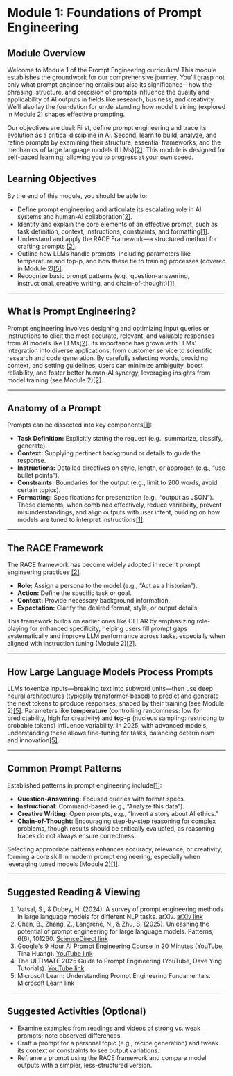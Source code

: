 # Module 1: Foundations of Prompt Engineering

## Module Overview

Welcome to Module 1 of the Prompt Engineering curriculum! This module establishes the groundwork for our comprehensive journey. You'll grasp not only what prompt engineering entails but also its significance—how the phrasing, structure, and precision of prompts influence the quality and applicability of AI outputs in fields like research, business, and creativity. We’ll also lay the foundation for understanding how model training (explored in Module 2) shapes effective prompting.

Our objectives are dual: First, define prompt engineering and trace its evolution as a critical discipline in AI. Second, learn to build, analyze, and refine prompts by examining their structure, essential frameworks, and the mechanics of large language models (LLMs)[[2]](#ref-2). This module is designed for self-paced learning, allowing you to progress at your own speed.

## Learning Objectives

By the end of this module, you should be able to:
- Define prompt engineering and articulate its escalating role in AI systems and human-AI collaboration[[2]](#ref-2).
- Identify and explain the core elements of an effective prompt, such as task definition, context, instructions, constraints, and formatting[[1]](#ref-1).
- Understand and apply the RACE Framework—a structured method for crafting prompts [[2]](#ref-2).
- Outline how LLMs handle prompts, including parameters like temperature and top-p, and how these tie to training processes (covered in Module 2)[[5]](#ref-5).
- Recognize basic prompt patterns (e.g., question-answering, instructional, creative writing, and chain-of-thought)[[1]](#ref-1).

---

## What is Prompt Engineering?

Prompt engineering involves designing and optimizing input queries or instructions to elicit the most accurate, relevant, and valuable responses from AI models like LLMs[[2]](#ref-2). Its importance has grown with LLMs' integration into diverse applications, from customer service to scientific research and code generation. By carefully selecting words, providing context, and setting guidelines, users can minimize ambiguity, boost reliability, and foster better human-AI synergy, leveraging insights from model training (see Module 2)[[2]](#ref-2).

---

## Anatomy of a Prompt

Prompts can be dissected into key components[[1]](#ref-1):
- **Task Definition:** Explicitly stating the request (e.g., summarize, classify, generate).
- **Context:** Supplying pertinent background or details to guide the response.
- **Instructions:** Detailed directives on style, length, or approach (e.g., “use bullet points”).
- **Constraints:** Boundaries for the output (e.g., limit to 200 words, avoid certain topics).
- **Formatting:** Specifications for presentation (e.g., “output as JSON”).
These elements, when combined effectively, reduce variability, prevent misunderstandings, and align outputs with user intent, building on how models are tuned to interpret instructions[[1]](#ref-1).

---

## The RACE Framework

The RACE framework has become widely adopted in recent prompt engineering practices [[2]](#ref-2):
- **Role:** Assign a persona to the model (e.g., “Act as a historian”).
- **Action:** Define the specific task or goal.
- **Context:** Provide necessary background information.
- **Expectation:** Clarify the desired format, style, or output details.

This framework builds on earlier ones like CLEAR by emphasizing role-playing for enhanced specificity, helping users fill prompt gaps systematically and improve LLM performance across tasks, especially when aligned with instruction tuning (Module 2)[[2]](#ref-2).

---

## How Large Language Models Process Prompts

LLMs tokenize inputs—breaking text into subword units—then use deep neural architectures (typically transformer-based) to predict and generate the next tokens to produce responses, shaped by their training (see Module 2)[[5]](#ref-5). Parameters like **temperature** (controlling randomness: low for predictability, high for creativity) and **top-p** (nucleus sampling: restricting to probable tokens) influence variability. In 2025, with advanced models, understanding these allows fine-tuning for tasks, balancing determinism and innovation[[5]](#ref-5).

---

## Common Prompt Patterns

Established patterns in prompt engineering include[[1]](#ref-1):
- **Question-Answering:** Focused queries with format specs.
- **Instructional:** Command-based (e.g., “Analyze this data”).
- **Creative Writing:** Open prompts, e.g., “Invent a story about AI ethics.”
- **Chain-of-Thought:** Encouraging step-by-step reasoning for complex problems, though results should be critically evaluated, as reasoning traces do not always ensure correctness.

Selecting appropriate patterns enhances accuracy, relevance, or creativity, forming a core skill in modern prompt engineering, especially when leveraging tuned models (Module 2)[[1]](#ref-1).

---

## Suggested Reading & Viewing

1. <a id="ref-1"></a>Vatsal, S., & Dubey, H. (2024). A survey of prompt engineering methods in large language models for different NLP tasks. arXiv. [arXiv link](https://arxiv.org/abs/2407.12994)
2. <a id="ref-2"></a>Chen, B., Zhang, Z., Langrené, N., & Zhu, S. (2025). Unleashing the potential of prompt engineering for large language models. Patterns, 6(6), 101260. [ScienceDirect link](https://www.sciencedirect.com/science/article/pii/S2666389925001084)
3. <a id="ref-3"></a>Google's 9 Hour AI Prompt Engineering Course In 20 Minutes (YouTube, Tina Huang). [YouTube link](https://www.youtube.com/watch?v=p09yRj47kNM)
4. <a id="ref-4"></a>The ULTIMATE 2025 Guide to Prompt Engineering (YouTube, Dave Ying Tutorials). [YouTube link](https://www.youtube.com/watch?v=bIxbpIwYTXI)
5. <a id="ref-5"></a>Microsoft Learn: Understanding Prompt Engineering Fundamentals. [Microsoft Learn link](https://learn.microsoft.com/en-us/shows/generative-ai-for-beginners/understanding-prompt-engineering-fundamentals-generative-ai-for-beginners)

---

## Suggested Activities (Optional)

- Examine examples from readings and videos of strong vs. weak prompts; note observed differences.
- Craft a prompt for a personal topic (e.g., recipe generation) and tweak its context or constraints to see output variations.
- Reframe a prompt using the RACE framework and compare model outputs with a simpler, less-structured version.